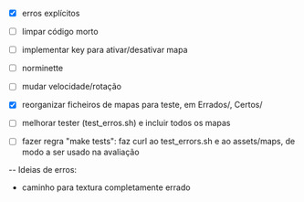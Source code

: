 


- [x] erros explícitos
- [ ] limpar código morto
- [ ] implementar key para ativar/desativar mapa
- [ ] norminette
- [ ] mudar velocidade/rotação

- [x] reorganizar ficheiros de mapas para teste, em Errados/, Certos/
- [ ] melhorar tester (test_erros.sh) e incluir todos os mapas
- [ ] fazer regra "make tests": faz curl ao test_errors.sh e ao assets/maps,
de modo a ser usado na avaliação


--
Ideias de erros:
- caminho para textura completamente errado
